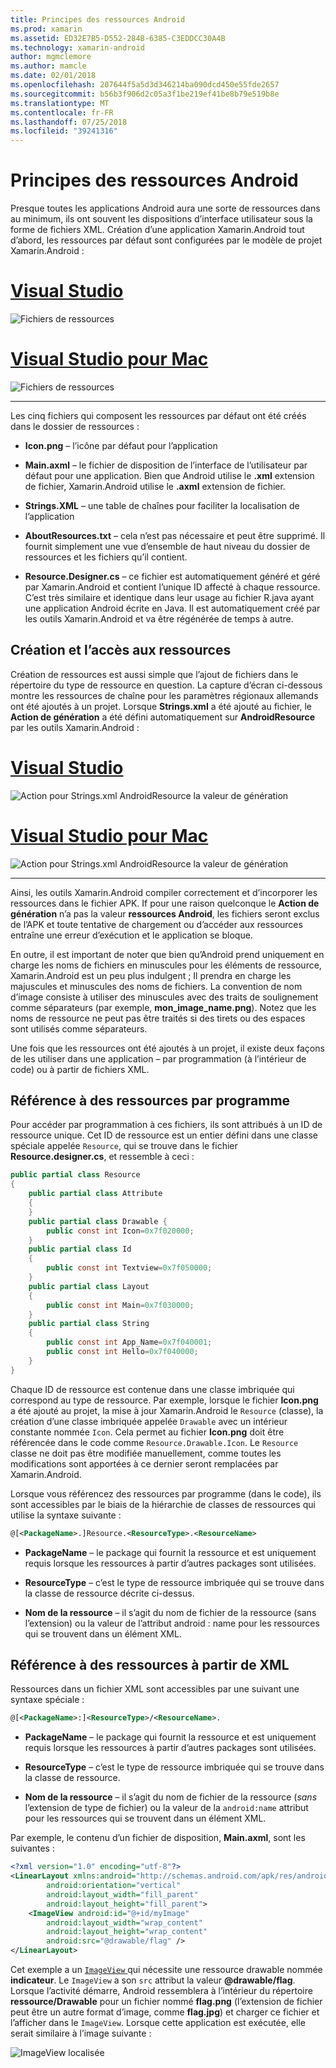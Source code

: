 ```yaml
---
title: Principes des ressources Android
ms.prod: xamarin
ms.assetid: ED32E7B5-D552-284B-6385-C3EDDCC30A4B
ms.technology: xamarin-android
author: mgmclemore
ms.author: mamcle
ms.date: 02/01/2018
ms.openlocfilehash: 207644f5a5d3d346214ba090dcd450e55fde2657
ms.sourcegitcommit: b56b3f906d2c05a3f1be219ef41be8b79e519b8e
ms.translationtype: MT
ms.contentlocale: fr-FR
ms.lasthandoff: 07/25/2018
ms.locfileid: "39241316"
---
```

# <a name="android-resource-basics"></a>Principes des ressources Android

Presque toutes les applications Android aura une sorte de ressources dans au minimum, ils ont souvent les dispositions d’interface utilisateur sous la forme de fichiers XML. Création d’une application Xamarin.Android tout d’abord, les ressources par défaut sont configurées par le modèle de projet Xamarin.Android :

# <a name="visual-studiotabvswin"></a>[Visual Studio](#tab/vswin)

![Fichiers de ressources](android-resource-basics-images/01-resource-files-vs.png)
 
# <a name="visual-studio-for-mactabvsmac"></a>[Visual Studio pour Mac](#tab/vsmac)

![Fichiers de ressources](android-resource-basics-images/01-resource-files-xs.png)
 
-----

Les cinq fichiers qui composent les ressources par défaut ont été créés dans le dossier de ressources :

-  **Icon.png** &ndash; l’icône par défaut pour l’application

-  **Main.axml** &ndash; le fichier de disposition de l’interface de l’utilisateur par défaut pour une application. Bien que Android utilise le **.xml** extension de fichier, Xamarin.Android utilise le **.axml** extension de fichier.

-  **Strings.XML** &ndash; une table de chaînes pour faciliter la localisation de l’application

-  **AboutResources.txt** &ndash; cela n’est pas nécessaire et peut être supprimé. Il fournit simplement une vue d’ensemble de haut niveau du dossier de ressources et les fichiers qu’il contient.

-  **Resource.Designer.cs** &ndash; ce fichier est automatiquement généré et géré par Xamarin.Android et contient l’unique ID affecté à chaque ressource. C’est très similaire et identique dans leur usage au fichier R.java ayant une application Android écrite en Java. Il est automatiquement créé par les outils Xamarin.Android et va être régénérée de temps à autre.


## <a name="creating-and-accessing-resources"></a>Création et l’accès aux ressources

Création de ressources est aussi simple que l’ajout de fichiers dans le répertoire du type de ressource en question. La capture d’écran ci-dessous montre les ressources de chaîne pour les paramètres régionaux allemands ont été ajoutés à un projet. Lorsque **Strings.xml** a été ajouté au fichier, le **Action de génération** a été défini automatiquement sur **AndroidResource** par les outils Xamarin.Android :

# <a name="visual-studiotabvswin"></a>[Visual Studio](#tab/vswin)

![Action pour Strings.xml AndroidResource la valeur de génération](android-resource-basics-images/02-build-action-vs.png)
 
# <a name="visual-studio-for-mactabvsmac"></a>[Visual Studio pour Mac](#tab/vsmac)

![Action pour Strings.xml AndroidResource la valeur de génération](android-resource-basics-images/02-build-action-xs.png)
 
-----
 

Ainsi, les outils Xamarin.Android compiler correctement et d’incorporer les ressources dans le fichier APK. If pour une raison quelconque le **Action de génération** n’a pas la valeur **ressources Android**, les fichiers seront exclus de l’APK et toute tentative de chargement ou d’accéder aux ressources entraîne une erreur d’exécution et le application se bloque.

En outre, il est important de noter que bien qu’Android prend uniquement en charge les noms de fichiers en minuscules pour les éléments de ressource, Xamarin.Android est un peu plus indulgent ; Il prendra en charge les majuscules et minuscules des noms de fichiers. La convention de nom d’image consiste à utiliser des minuscules avec des traits de soulignement comme séparateurs (par exemple, **mon\_image\_name.png**). Notez que les noms de ressource ne peut pas être traités si des tirets ou des espaces sont utilisés comme séparateurs.

Une fois que les ressources ont été ajoutés à un projet, il existe deux façons de les utiliser dans une application &ndash; par programmation (à l’intérieur de code) ou à partir de fichiers XML.


## <a name="referencing-resources-programmatically"></a>Référence à des ressources par programme

Pour accéder par programmation à ces fichiers, ils sont attribués à un ID de ressource unique. Cet ID de ressource est un entier défini dans une classe spéciale appelée `Resource`, qui se trouve dans le fichier **Resource.designer.cs**, et ressemble à ceci :

```csharp
public partial class Resource
{
    public partial class Attribute
    {
    }
    public partial class Drawable {
        public const int Icon=0x7f020000;
    }
    public partial class Id
    {
        public const int Textview=0x7f050000;
    }
    public partial class Layout
    {
        public const int Main=0x7f030000;
    }
    public partial class String
    {
        public const int App_Name=0x7f040001;
        public const int Hello=0x7f040000;
    }
}
```

Chaque ID de ressource est contenue dans une classe imbriquée qui correspond au type de ressource. Par exemple, lorsque le fichier **Icon.png** a été ajouté au projet, la mise à jour Xamarin.Android le `Resource` (classe), la création d’une classe imbriquée appelée `Drawable` avec un intérieur constante nommée `Icon`.
Cela permet au fichier **Icon.png** doit être référencée dans le code comme `Resource.Drawable.Icon`. Le `Resource` classe ne doit pas être modifiée manuellement, comme toutes les modifications sont apportées à ce dernier seront remplacées par Xamarin.Android.

Lorsque vous référencez des ressources par programme (dans le code), ils sont accessibles par le biais de la hiérarchie de classes de ressources qui utilise la syntaxe suivante :

```xml
@[<PackageName>.]Resource.<ResourceType>.<ResourceName>
```

-  **PackageName** &ndash; le package qui fournit la ressource et est uniquement requis lorsque les ressources à partir d’autres packages sont utilisées.

-  **ResourceType** &ndash; c’est le type de ressource imbriquée qui se trouve dans la classe de ressource décrite ci-dessus.

-  **Nom de la ressource** &ndash; il s’agit du nom de fichier de la ressource (sans l’extension) ou la valeur de l’attribut android : name pour les ressources qui se trouvent dans un élément XML.


## <a name="referencing-resources-from-xml"></a>Référence à des ressources à partir de XML

Ressources dans un fichier XML sont accessibles par une suivant une syntaxe spéciale :

```xml
@[<PackageName>:]<ResourceType>/<ResourceName>.
```

-  **PackageName** &ndash; le package qui fournit la ressource et est uniquement requis lorsque les ressources à partir d’autres packages sont utilisées.

-  **ResourceType** &ndash; c’est le type de ressource imbriquée qui se trouve dans la classe de ressource.

-  **Nom de la ressource** &ndash; il s’agit du nom de fichier de la ressource (*sans* l’extension de type de fichier) ou la valeur de la `android:name` attribut pour les ressources qui se trouvent dans un élément XML.

Par exemple, le contenu d’un fichier de disposition, **Main.axml**, sont les suivantes :

```xml
<?xml version="1.0" encoding="utf-8"?>
<LinearLayout xmlns:android="http://schemas.android.com/apk/res/android"
        android:orientation="vertical"
        android:layout_width="fill_parent"
        android:layout_height="fill_parent">
    <ImageView android:id="@+id/myImage"
        android:layout_width="wrap_content"
        android:layout_height="wrap_content"
        android:src="@drawable/flag" />
</LinearLayout>
```

Cet exemple a un [ `ImageView` ](https://github.com/xamarin/recipes/tree/master/Recipes/android/controls/imageview) qui nécessite une ressource drawable nommée **indicateur**. Le `ImageView` a son `src` attribut la valeur **@drawable/flag**. Lorsque l’activité démarre, Android ressemblera à l’intérieur du répertoire **ressource/Drawable** pour un fichier nommé **flag.png** (l’extension de fichier peut être un autre format d’image, comme **flag.jpg**) et charger ce fichier et l’afficher dans le `ImageView`.
Lorsque cette application est exécutée, elle serait similaire à l’image suivante :

![ImageView localisée](android-resource-basics-images/03-localized-screenshot.png)

